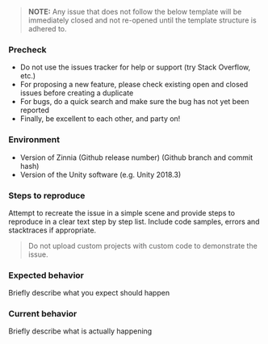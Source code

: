   > **NOTE:** Any issue that does not follow the below template will be immediately closed and not re-opened until the template structure is adhered to.

### Precheck

 * Do not use the issues tracker for help or support (try Stack Overflow, etc.)
 * For proposing a new feature, please check existing open and closed issues before creating a duplicate
 * For bugs, do a quick search and make sure the bug has not yet been reported
 * Finally, be excellent to each other, and party on!

### Environment

 * Version of Zinnia (Github release number) (Github branch and commit hash)
 * Version of the Unity software (e.g. Unity 2018.3)

### Steps to reproduce

Attempt to recreate the issue in a simple scene and provide steps to reproduce in a clear text step by step list. Include code samples, errors and stacktraces if appropriate.

  > Do not upload custom projects with custom code to demonstrate the issue.

### Expected behavior

Briefly describe what you expect should happen

### Current behavior

Briefly describe what is actually happening